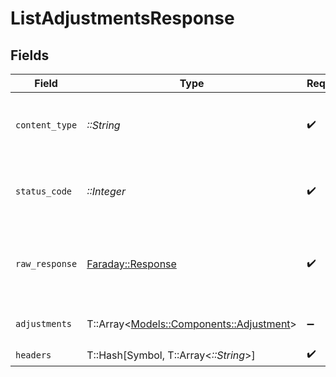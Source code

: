 # ListAdjustmentsResponse


## Fields

| Field                                                                         | Type                                                                          | Required                                                                      | Description                                                                   |
| ----------------------------------------------------------------------------- | ----------------------------------------------------------------------------- | ----------------------------------------------------------------------------- | ----------------------------------------------------------------------------- |
| `content_type`                                                                | *::String*                                                                    | :heavy_check_mark:                                                            | HTTP response content type for this operation                                 |
| `status_code`                                                                 | *::Integer*                                                                   | :heavy_check_mark:                                                            | HTTP response status code for this operation                                  |
| `raw_response`                                                                | [Faraday::Response](https://www.rubydoc.info/gems/faraday/Faraday/Response)   | :heavy_check_mark:                                                            | Raw HTTP response; suitable for custom response parsing                       |
| `adjustments`                                                                 | T::Array<[Models::Components::Adjustment](../../models/shared/adjustment.md)> | :heavy_minus_sign:                                                            | The request completed successfully.                                           |
| `headers`                                                                     | T::Hash[Symbol, T::Array<*::String*>]                                         | :heavy_check_mark:                                                            | N/A                                                                           |